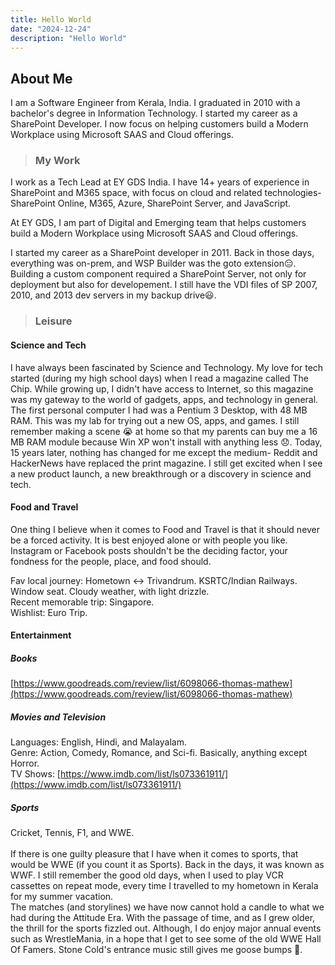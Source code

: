 ```yaml
---
title: Hello World
date: "2024-12-24"
description: "Hello World"
---
```

## About Me
I am a Software Engineer from Kerala, India. I graduated in 2010 with a bachelor's degree in Information Technology. I started my career as a SharePoint Developer. I now focus on helping customers build a Modern Workplace using Microsoft SAAS and Cloud offerings.

> ### My Work
I work as a Tech Lead at EY GDS India. I have 14+ years of experience in SharePoint and M365 space, with focus on cloud and related technologies- SharePoint Online, M365, Azure, SharePoint Server, and JavaScript.

At EY GDS, I am part of Digital and Emerging team that helps customers build a Modern Workplace using Microsoft SAAS and Cloud offerings.

I started my career as a SharePoint developer in 2011. Back in those days, everything was on-prem, and WSP Builder was the goto extension😑. Building a custom component required a SharePoint Server, not only for deployment but also for developement. I still have the VDI files of SP 2007, 2010, and 2013 dev servers in my backup drive😃.



> ### Leisure

#### Science and Tech
I have always been fascinated by Science and Technology. My love for tech started (during my high school days) when I read a magazine called The Chip. While growing up, I didn't have access to Internet, so this magazine was my gateway to the world of gadgets, apps, and technology in general. The first personal computer I had was a Pentium 3 Desktop, with 48 MB RAM. This was my lab for trying out a new OS, apps, and games. I still remember making a scene 😭 at home so that my parents can buy me a 16 MB RAM module because Win XP won't install with anything less 😞. Today, 15 years later, nothing has changed for me except the medium- Reddit and HackerNews have replaced the print magazine. I still get excited when I see a new product launch, a new breakthrough or a discovery in science and tech.  

#### Food and Travel
One thing I believe when it comes to Food and Travel is that it should never be a forced activity. It is best enjoyed alone or with people you like. Instagram or Facebook posts shouldn't be the deciding factor, your fondness for the people, place, and food should.  

Fav local journey: Hometown ↔ Trivandrum. KSRTC/Indian Railways. Window seat.  Cloudy weather, with light drizzle.  
Recent memorable trip: Singapore.  
Wishlist: Euro Trip.  

#### Entertainment

##### Books 
[https://www.goodreads.com/review/list/6098066-thomas-mathew](https://www.goodreads.com/review/list/6098066-thomas-mathew)  

##### Movies and Television
Languages: English, Hindi, and Malayalam.   
Genre: Action, Comedy, Romance, and Sci-fi. Basically, anything except Horror.       
TV Shows: [https://www.imdb.com/list/ls073361911/](https://www.imdb.com/list/ls073361911/)    

##### Sports
Cricket, Tennis, F1, and WWE.  
<br>
If there is one guilty pleasure that I have when it comes to sports, that would be WWE (if you count it as Sports). Back in the days, it was known as WWF.  I still remember the good old days, when I used to play VCR cassettes on repeat mode, every time I travelled to my hometown in Kerala for my summer vacation.  
The matches (and storylines) we have now cannot hold a candle to what we had during the Attitude Era. With the passage of time, and as I grew older, the thrill for the sports fizzled out. Although, I do enjoy major annual events such as WrestleMania, in a hope that I get to see some of the old WWE Hall Of Famers.  Stone Cold's entrance music still gives me goose bumps 🤩.
<br> 

